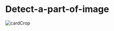# Detect-a-part-of-image
![cardCrop](https://user-images.githubusercontent.com/46938621/114400702-ea257100-9baa-11eb-9c7f-3d1cc18fea9e.jpg)

